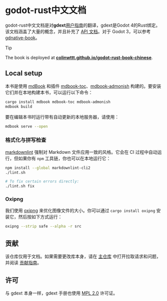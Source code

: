 # godot-rust中文文档

godot-rust中文文档是对**gdext**[用户指南][godot-rust-book]的翻译，gdext是Godot 4的Rust绑定。该文档涵盖了大量的概念，并且补充了 [API 文档][gdext-docs]。对于 Godot 3，可以参考 [gdnative-book]。

> [!Tip]
> The book is deployed at **[colinwttt.github.io/godot-rust-book-chinese][book-web]**.


## Local setup

本书是使用 [mdBook] 和插件 [mdbook-toc]、[mdbook-admonish] 构建的。要安装它们并在本地构建本书，可以运行以下命令：

```bash
cargo install mdbook mdbook-toc mdbook-admonish
mdbook build
```

要在编辑本书时运行带有自动更新的本地服务器，请使用：

```bash
mdbook serve --open
```


### 格式化与拼写检查

[markdownlint] 强制对 Markdown 文件应用一致的风格。它会在 CI 过程中自动运行，但如果你有 `npm` 工具链，你也可以在本地运行它：

```bash
npm install --global markdownlint-cli2
./lint.sh

# To fix certain errors directly:
./lint.sh fix
```


### Oxipng

我们使用 [oxipng] 来优化图像文件的大小。你可以通过 `cargo install oxipng` 安装它，然后按如下方式运行：

```bash
oxipng --strip safe --alpha -r src
```


## 贡献

该仓库仅用于文档。如果需要更改库本身，请在 [主仓库][gdext] 中打开拉取请求和问题，并阅读 [贡献指南][gdext-contribute]。


## 许可

与 gdext 本身一样，gdext 手册也使用 [MPL 2.0][mpl] 许可证。

[book-web]: https://colinwttt.github.io/godot-rust-book-chinese
[gdext]: https://github.com/godot-rust/gdext
[godot-rust-book]: https://godot-rust.github.io/book
[gdext-docs]: https://godot-rust.github.io/docs/gdext/master/godot
[gdext-contribute]: https://github.com/godot-rust/gdext/blob/master/Contributing.md
[gdnative-book]: https://github.com/godot-rust/gdnative-book
[markdownlint]: https://github.com/DavidAnson/markdownlint
[mdbook-admonish]: https://github.com/tommilligan/mdbook-admonish
[mdbook-toc]: https://github.com/badboy/mdbook-toc
[mdBook]: https://github.com/rust-lang-nursery/mdBook
[mpl]: https://www.mozilla.org/en-US/MPL
[oxipng]: https://github.com/shssoichiro/oxipng
